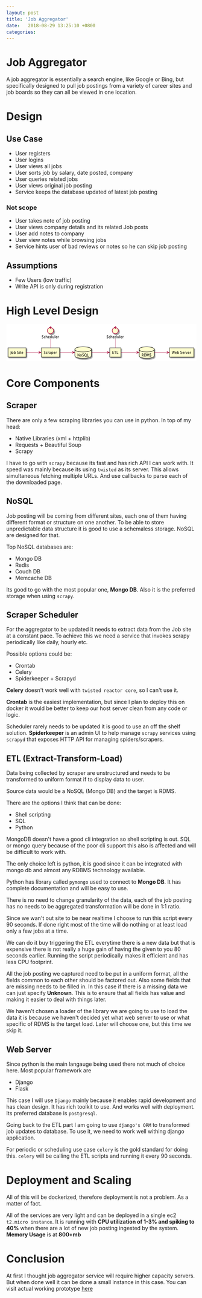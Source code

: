 ```yaml
---
layout: post
title: 'Job Aggregator'
date:   2018-08-29 13:25:10 +0800
categories:
---
```

# Job Aggregator

A job aggregator is essentially a search engine, like Google or Bing,
but specifically designed to pull job postings from a variety of
career sites and job boards so they can all be viewed in one
location.

# Design

## Use Case

- User registers
- User logins
- User views all jobs
- User sorts job by salary, date posted, company
- User queries related jobs
- User views original job posting
- Service keeps the database updated of latest job posting

### Not scope

- User takes note of job posting
- User views company details and its related Job posts
- User add notes to company
- User view notes while browsing jobs
- Service hints user of bad reviews or notes so he can skip job
  posting

## Assumptions

- Few Users (low traffic)
- Write API is only during registration

# High Level Design

![high_level](/assets/job-aggregator-high-level.png)

# Core Components

## Scraper

There are only a few scraping libraries you can use in python. In top
of my head:

- Native Libraries (xml + httplib)
- Requests + Beautiful Soup
- Scrapy

I have to go with `scrapy` because its fast and has rich API I can
work with. It speed was mainly because its using `twisted` as its
server. This allows simultaneous fetching multiple URLs. And use
callbacks to parse each of the downloaded page.

## NoSQL

Job posting will be coming from different sites, each one of them
having different format or structure on one another. To be able to
store unpredictable data structure it is good to use a schemaless
storage. NoSQL are designed for that.

Top NoSQL databases are:
- Mongo DB
- Redis
- Couch DB
- Memcache DB

Its good to go with the most popular one, **Mongo DB**. Also it is the
preferred storage when using `scrapy`.

## Scraper Scheduler

For the aggregator to be updated it needs to extract data from the Job
site at a constant pace. To achieve this we need a service that
invokes scrapy periodically like daily, hourly etc.

Possible options could be:
- Crontab
- Celery
- Spiderkeeper + Scrapyd

**Celery** doesn't work well with `twisted reactor core`, so I can't use
it.

**Crontab** is the easiest implementation, but since I plan to deploy this
on docker it would be better to keep our host server clean from any
code or logic.

Scheduler rarely needs to be updated it is good to use an off the
shelf solution. **Spiderkeeper** is an admin UI to help manage `scrapy`
services using `scrapyd` that exposes HTTP API for managing
spiders/scrapers.

## ETL (Extract-Transform-Load)

Data being collected by scraper are unstructured and needs to be
transformed to uniform format if to display data to user.

Source data would be a NoSQL (Mongo DB) and the target is RDMS.

There are the options I think that can be done:
- Shell scripting
- SQL
- Python

MongoDB doesn't have a good cli integration so shell scripting is
out. SQL or mongo query because of the poor cli support this also is
affected and will be difficult to work with.

The only choice left is python, it is good since it can be integrated
with mongo db and almost any RDBMS technology available.

Python has library called `pymongo` used to connect to **Mongo
DB**. It has complete documentation and will be easy to use.

There is no need to change granularity of the data, each of the job
posting has no needs to be aggregated transformation will be done in
1:1 ratio.

Since we wan't out site to be near realtime I choose to run this
script every 90 seconds. If done right most of the time will do
nothing or at least load only a few jobs at a time.

We can do it buy triggering the ETL everytime there is a new data but
that is expensive there is not really a huge gain of having the given
to you 80 seconds earlier. Running the script periodically makes it
efficient and has less CPU footprint.


All the job posting we captured need to be put in a uniform format,
all the fields common to each other should be factored out. Also some
fields that are missing needs to be filled in. In this case if there
is a missing data we can just specify **Unknown**. This is to ensure
that all fields has value and making it easier to deal with things
later.

We haven't chosen a loader of the library we are going to use to load
the data it is because we haven't decided yet what web server to use
or what specific of RDMS is the target load. Later will choose one,
but this time we skip it.

## Web Server

Since python is the main langauge being used there not much of choice
here. Most popular framework are

- Django
- Flask

This case I will use `Django` mainly because it enables rapid
development and has clean design. It has rich toolkit to use. And
works well with deployment. Its preferred database is
`postgresql`.

Going back to the ETL part I am going to use `django's ORM` to
transformed job updates to database. To use it, we need to work well
withing django application.

For periodic or scheduling use case `celery` is the gold standard for
doing this. `celery` will be calling the ETL scripts and running it
every 90 seconds.

# Deployment and Scaling

All of this will be dockerized, therefore deployment is not a
problem. As a matter of fact.

All of the services are very light and can be deployed in a single ec2
`t2.micro instance`. It is running with **CPU utilization of 1-3% and
spiking to 40%** when there are a lot of new job posting ingested by
the system. **Memory Usage** is at **800+mb**

# Conclusion

At first I thought job aggregator service will require higher capacity
servers. But when done well it can be done a small instance in this
case. You can visit actual working prototype
[here](https://jobs.jezarciaga.com) 
